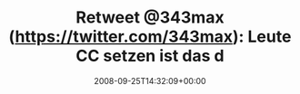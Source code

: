 ---
retweeted: false
source: <a href="http://twitter.com" rel="nofollow">Twitter Web Client</a>
entities:
  hashtags: []
  symbols: []
  user_mentions:
  - name: Max von Webel @343max@chaos.social
    screen_name: 343max
    indices:
    - '8'
    - '15'
    id_str: '2284151'
    id: '2284151'
  urls: []
display_text_range:
- '0'
- '89'
favorite_count: '0'
id_str: '934407353'
truncated: false
retweet_count: '0'
id: '934407353'
created_at: Thu Sep 25 14:32:09 +0000 2008
favorited: false
full_text: 'Retweet [@343max](https://twitter.com/343max): Leute CC setzen ist das
  digitale Kumpels vor einer Schlägerei ranwinken.'
lang: de
tags:
- pesos/twitter
date: '2008-09-25T14:32:09+00:00'
src: https://twitter.com/bascht/status/934407353
original_url: https://twitter.com/bascht/status/934407353
type: twitter_tweet
text: 'Retweet [@343max](https://twitter.com/343max): Leute CC setzen ist das digitale
  Kumpels vor einer Schlägerei ranwinken.'
title: 'Retweet @343max (https://twitter.com/343max): Leute CC setzen ist das d'

---